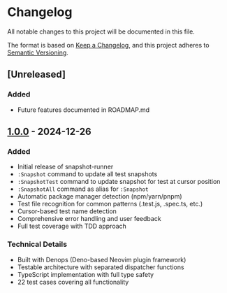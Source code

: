 # Changelog

All notable changes to this project will be documented in this file.

The format is based on [Keep a Changelog](https://keepachangelog.com/en/1.0.0/),
and this project adheres to [Semantic Versioning](https://semver.org/spec/v2.0.0.html).

## [Unreleased]

### Added
- Future features documented in ROADMAP.md

## [1.0.0] - 2024-12-26

### Added
- Initial release of snapshot-runner
- `:Snapshot` command to update all test snapshots
- `:SnapshotTest` command to update snapshot for test at cursor position
- `:SnapshotAll` command as alias for `:Snapshot`
- Automatic package manager detection (npm/yarn/pnpm)
- Test file recognition for common patterns (.test.js, .spec.ts, etc.)
- Cursor-based test name detection
- Comprehensive error handling and user feedback
- Full test coverage with TDD approach

### Technical Details
- Built with Denops (Deno-based Neovim plugin framework)
- Testable architecture with separated dispatcher functions
- TypeScript implementation with full type safety
- 22 test cases covering all functionality

[1.0.0]: https://github.com/lil-shimon/snapshot-runner/releases/tag/v1.0.0